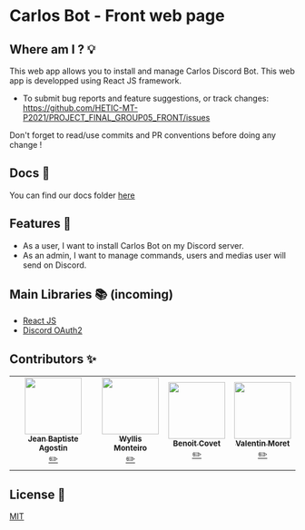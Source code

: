 # Carlos Bot - Front web page

## Where am I ? 💡

This web app allows you to install and manage Carlos Discord Bot. This web app is developped using React JS framework.

- To submit bug reports and feature suggestions, or track changes:
  https://github.com/HETIC-MT-P2021/PROJECT_FINAL_GROUP05_FRONT/issues

Don't forget to read/use commits and PR conventions before doing any change !

## Docs 📄

You can find our docs folder [here](https://drive.google.com/drive/folders/1Leztv_bS3hzi5TC7LvGKv7XwV_Xvj7wj)

## Features 📘 

- As a user, I want to install Carlos Bot on my Discord server.
- As an admin, I want to manage commands, users and medias user will send on Discord.

## Main Libraries 📚 (incoming)

- [React JS](reactjs.org/docs/getting-started.html)
- [Discord OAuth2](https://discord.com/developers/docs/topics/oauth2)

## Contributors ✨

<table>
  <tr>
    <td align="center"><a href="https://github.com/jibe0123"><img src="https://avatars.githubusercontent.com/u/13694014?s=400&u=979e9cdf62bcebe3e97740f83768fb41c8984a70&v=4" width="100px;" alt=""/><br /><sub><b>Jean Baptiste Agostin</b></sub></a><br /><a href="https://github.com/jibe0123" title="Developper">✏️</a>
    <td align="center"><a href="https://github.com/wyllisMonteiro"><img src="https://avatars2.githubusercontent.com/u/36091415?s=400&v=4" width="100px;" alt=""/><br /><sub><b>Wyllis Monteiro</b></sub></a><br /><a href="https://github.com/wyllisMonteiro" title="Developper">✏️</a>
    <td align="center"><a href="https://github.com/Para0234"><img src="https://avatars.githubusercontent.com/u/31258019?v=4" width="100px;" alt=""/><br /><sub><b>Benoit Covet</b></sub></a><br /><a href="https://github.com/Para0234" title="Developper">✏️</a></td>
    <td align="center"><a href="https://github.com/para"><img src="https://avatars0.githubusercontent.com/u/36480710?v=4" width="100px;" alt=""/><br /><sub><b>Valentin Moret</b></sub></a><br /><a href="https://github.com/valmrt77" title="Developper">✏️</a></td>
  </tr>
</table>

## License 📑

[MIT](https://github.com/HETIC-MT-P2021/CQRSES_GROUP4/blob/master/LICENSE)
